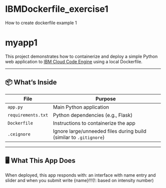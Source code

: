 # IBMDockerfile_exercise1
How to create dockerfile example 1
# myapp1

This project demonstrates how to containerize and deploy a simple Python web application to [IBM Cloud Code Engine](https://cloud.ibm.com/codeengine) using a local Dockerfile.

---

## 📦 What’s Inside

| File             | Purpose                                |
|------------------|----------------------------------------|
| `app.py`         | Main Python application                |
| `requirements.txt` | Python dependencies (e.g., Flask)     |
| `Dockerfile`     | Instructions to containerize the app   |
| `.ceignore`      | Ignore large/unneeded files during build (similar to `.gitignore`) |

---

## 🖥️ What This App Does

When deployed, this app responds with:
an interface with name entry and slider and when you submit write {name}!!!(!: based on intensity number)
